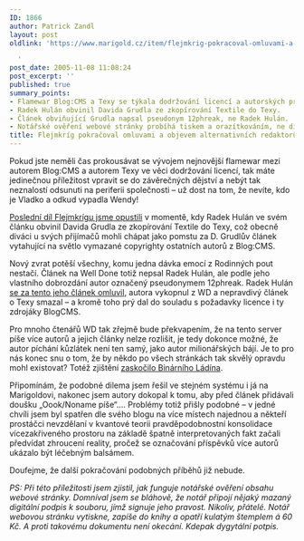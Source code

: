 ```yaml
---
ID: 1866
author: Patrick Zandl
layout: post
oldlink: 'https://www.marigold.cz/item/flejmkrig-pokracoval-omluvami-a-objevem-alternativnich-redaktoru

  '
post_date: 2005-11-08 11:08:24
post_excerpt: ''
published: true
summary_points:
- Flamewar Blog:CMS a Texy se týkala dodržování licencí a autorských práv.
- Radek Hulán obvinil Davida Grudla ze zkopírování Textile do Texy.
- Článek obviňující Grudla napsal pseudonym 12phreak, ne Radek Hulán.
- Notářské ověření webové stránky probíhá tiskem a orazítkováním, ne digitálně.
title: Flejmkríg pokračoval omluvami a objevem alternativních redaktorů
---
```


<p>Pokud jste neměli čas prokousávat se vývojem nejnovější flamewar mezi autorem Blog:CMS a autorem Texy ve věci dodržování licencí, tak máte jedinečnou příležitost vpravit se do závěrečných dějství a nebýt tak neznalostí odsunuti na periferii společnosti – už dost na tom, že nevíte, kdo je Vladko a odkud vypadla Wendy!</p>

<p><a href="/item/rychtyg-tsechis-flejmkrig">Poslední díl Flejmkrígu jsme opustili</a> v momentě, kdy Radek Hulán ve svém článku obvinil Davida Grudla ze zkopírování Textile do Texy, což obecně diváci u svých přijímačů mohli chápat jako pomstu za D. Grudlův článek vytahující na světlo vymazané copyrighty ostatních autorů z Blog:CMS. </p>

<p>Nový zvrat potěší všechny, komu jedna dávka emocí z Rodinných pout nestačí. Článek na Well Done totiž nepsal Radek Hulán, ale podle jeho vlastního dobrozdání autor označený pseudonymem 12phreak. Radek Hulán <a href="http://hulan.cz/blog/item/texy-od-dgx" rel="nofollow">se za tento jeho článek omluvil</a>, autora vykopnul z WD a nepravdivý článek o Texy smazal – a kromě toho prý dal do souladu s požadavky licence i ty zdrojáky BlogCMS. </p>

<p>Pro mnoho čtenářů WD tak zřejmě bude překvapením, že na tento server píše více autorů a jejich články nelze rozlišit, je tedy dokonce možné, že autor píchání kůzlátek není ten samý, jako autor milionářských bájí.  Je to pro nás konec snu o tom, že by někdo po všech stránkách tak skvělý opravdu mohl existovat? Totéž zjištění <a href="http://binarniladin.bloguje.cz/225141_item.php">zaskočilo Binárního Ládína</a>.</p>

<p>Připomínám, že podobné dilema jsem řešil ve stejném systému i já na Marigoldovi, nakonec jsem autory dokopal k tomu, aby před článek přidávali doušku „Oook/Noname píše“…. Problémy totiž přišly podobné – v jedné chvíli jsem byl spatřen dle svého blogu na více místech najednou a někteří prostáčci nevzdělaní v kvantové teorii pravděpodobnostní konsolidace vícezakřiveného prostoru na základě špatně interpretovaných fakt začali předvídat zhroucení reality, pročež se označování příspěvků více autorů ukázalo být léčebným balsámem.</p>

<p>Doufejme, že další pokračování podobných příběhů již nebude.  </p>

<p><em>PS: Při této příležitosti jsem zjistil, jak funguje notářské ověření obsahu webové stránky. Domníval jsem se bláhově, že notář připojí nějaký mazaný digitální podpis k souboru, jímž signuje jeho pravost. Nikoliv, přátelé. Notář webovou stránku vytiskne, zapíše do knihy a opatří kulatým štemplem á 60 Kč. A proti takovému dokumentu není okecání. Kdepak dygytální potpis.</em>
</p>